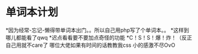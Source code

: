 # 单词本计划

 *因为经常-忘记-懒得带单词本出门。。所以自己用php写了个单词本。。
 *这样到哪儿都能看了qwq
 *迟点看看要不要加点奇怪的功能
 *C！S！S！爆！炸！（反正自己用就不care了 哪位大佬如果有时间的话教教我css 小的感激不尽OvO